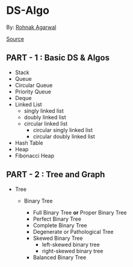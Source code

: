 # DS-Algo

By: [Rohnak Agarwal](https://rrka79wal.herokuapp.com/)

[Source](https://www.programiz.com/dsa)

## PART - 1 : Basic DS & Algos

* Stack
* Queue
* Circular Queue
* Priority Queue
* Deque
* Linked List
  * singly linked list
  * doubly linked list
  * circular linked list
    * circular singly linked list
    * circular doubly linked list
* Hash Table
* Heap
* Fibonacci Heap

## PART - 2 : Tree and Graph

* Tree
  * Binary Tree

    * Full Binary Tree **or** Proper Binary Tree
    * Perfect Binary Tree
    * Complete Binary Tree
    * Degenerate or Pathological Tree
    * Skewed Binary Tree
      * left-skewed binary tree
      * right-skewed binary tree
    * Balanced Binary Tree
